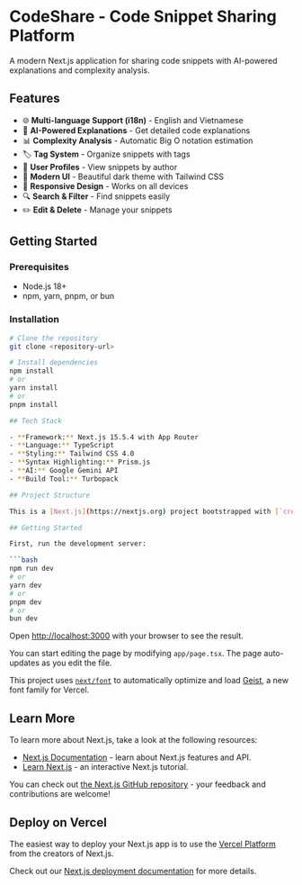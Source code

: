 # CodeShare - Code Snippet Sharing Platform

A modern Next.js application for sharing code snippets with AI-powered explanations and complexity analysis.

## Features

- 🌐 **Multi-language Support (i18n)** - English and Vietnamese
- 🤖 **AI-Powered Explanations** - Get detailed code explanations
- 📊 **Complexity Analysis** - Automatic Big O notation estimation
- 🏷️ **Tag System** - Organize snippets with tags
- 👤 **User Profiles** - View snippets by author
- 🎨 **Modern UI** - Beautiful dark theme with Tailwind CSS
- 📱 **Responsive Design** - Works on all devices
- 🔍 **Search & Filter** - Find snippets easily
- ✏️ **Edit & Delete** - Manage your snippets

## Getting Started

### Prerequisites

- Node.js 18+ 
- npm, yarn, pnpm, or bun

### Installation

```bash
# Clone the repository
git clone <repository-url>

# Install dependencies
npm install
# or
yarn install
# or
pnpm install

## Tech Stack

- **Framework:** Next.js 15.5.4 with App Router
- **Language:** TypeScript
- **Styling:** Tailwind CSS 4.0
- **Syntax Highlighting:** Prism.js
- **AI:** Google Gemini API
- **Build Tool:** Turbopack

## Project Structure

This is a [Next.js](https://nextjs.org) project bootstrapped with [`create-next-app`](https://nextjs.org/docs/app/api-reference/cli/create-next-app).

## Getting Started

First, run the development server:

```bash
npm run dev
# or
yarn dev
# or
pnpm dev
# or
bun dev
```

Open [http://localhost:3000](http://localhost:3000) with your browser to see the result.

You can start editing the page by modifying `app/page.tsx`. The page auto-updates as you edit the file.

This project uses [`next/font`](https://nextjs.org/docs/app/building-your-application/optimizing/fonts) to automatically optimize and load [Geist](https://vercel.com/font), a new font family for Vercel.

## Learn More

To learn more about Next.js, take a look at the following resources:

- [Next.js Documentation](https://nextjs.org/docs) - learn about Next.js features and API.
- [Learn Next.js](https://nextjs.org/learn) - an interactive Next.js tutorial.

You can check out [the Next.js GitHub repository](https://github.com/vercel/next.js) - your feedback and contributions are welcome!

## Deploy on Vercel

The easiest way to deploy your Next.js app is to use the [Vercel Platform](https://vercel.com/new?utm_medium=default-template&filter=next.js&utm_source=create-next-app&utm_campaign=create-next-app-readme) from the creators of Next.js.

Check out our [Next.js deployment documentation](https://nextjs.org/docs/app/building-your-application/deploying) for more details.
